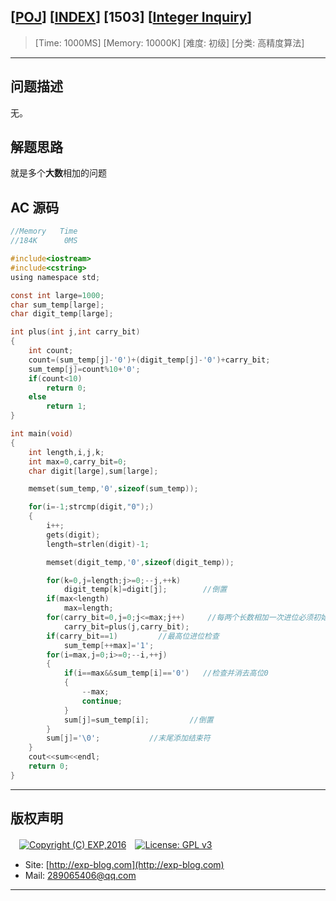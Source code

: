 ## [[POJ](http://poj.org/)] [[INDEX](https://github.com/lyy289065406/POJ-Solving-Reports)] [1503] [[Integer Inquiry](http://poj.org/problem?id=1503)]

> [Time: 1000MS] [Memory: 10000K] [难度: 初级] [分类: 高精度算法]

------

## 问题描述

无。


## 解题思路

就是多个**大数**相加的问题


## AC 源码


```c
//Memory   Time 
//184K      0MS 

#include<iostream>
#include<cstring>
using namespace std;

const int large=1000;
char sum_temp[large];
char digit_temp[large];

int plus(int j,int carry_bit)
{
	int count;
	count=(sum_temp[j]-'0')+(digit_temp[j]-'0')+carry_bit;
	sum_temp[j]=count%10+'0';
	if(count<10)
		return 0;
	else
		return 1;
}

int main(void)
{
	int length,i,j,k;
	int max=0,carry_bit=0;
	char digit[large],sum[large];

	memset(sum_temp,'0',sizeof(sum_temp));

	for(i=-1;strcmp(digit,"0");)
	{
		i++;
		gets(digit);
		length=strlen(digit)-1;

		memset(digit_temp,'0',sizeof(digit_temp));

		for(k=0,j=length;j>=0;--j,++k)
			digit_temp[k]=digit[j];        //倒置
		if(max<length)
			max=length;
		for(carry_bit=0,j=0;j<=max;j++)     //每两个长数相加一次进位必须初始化进位值
			carry_bit=plus(j,carry_bit);
	    if(carry_bit==1)         //最高位进位检查
		    sum_temp[++max]='1';
	    for(i=max,j=0;i>=0;--i,++j)
		{
		    if(i==max&&sum_temp[i]=='0')   //检查并消去高位0
			{
		    	--max;
		    	continue;
			}
		    sum[j]=sum_temp[i];         //倒置
		}
		sum[j]='\0';           //末尾添加结束符
	}
	cout<<sum<<endl;
	return 0;
}
```

------

## 版权声明

　[![Copyright (C) EXP,2016](https://img.shields.io/badge/Copyright%20(C)-EXP%202016-blue.svg)](http://exp-blog.com)　[![License: GPL v3](https://img.shields.io/badge/License-GPL%20v3-blue.svg)](https://www.gnu.org/licenses/gpl-3.0)
  

- Site: [http://exp-blog.com](http://exp-blog.com) 
- Mail: <a href="mailto:289065406@qq.com?subject=[EXP's Github]%20Your%20Question%20（请写下您的疑问）&amp;body=What%20can%20I%20help%20you?%20（需要我提供什么帮助吗？）">289065406@qq.com</a>


------

